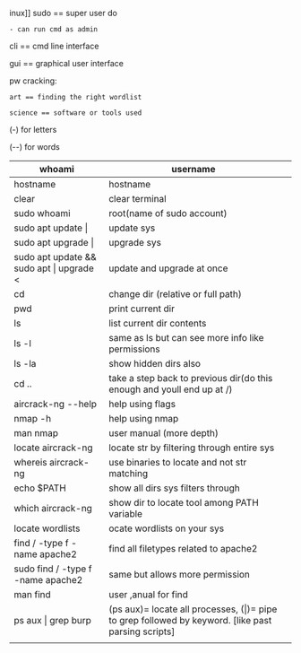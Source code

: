 inux]]
sudo == super user do

	- can run cmd as admin

cli == cmd line interface

gui == graphical user interface

pw cracking:

	art == finding the right wordlist
	
	science == software or tools used

(-) for letters

(--) for words

| whoami                                                                              | username                                                                                            |     |
| ----------------------------------------------------------------------------------- | --------------------------------------------------------------------------------------------------- | --- |
| hostname                                                                            | hostname                                                                                            |     |
| clear                                                                               | clear terminal                                                                                      |     |
| sudo whoami                                                                         | root(name of sudo account)                                                                          |     |
| sudo apt update                          \|                                         | update sys                                                                                          |     |
| sudo apt upgrade                        \|                                          | upgrade sys                                                                                         |     |
| sudo apt update && sudo apt    \|    upgrade                                      < | update and upgrade at once                                                                          |     |
| cd                                                                                  | change dir (relative or full path)                                                                  |     |
| pwd                                                                                 | print current dir                                                                                   |     |
| ls                                                                                  | list current dir contents                                                                           |     |
| ls -l                                                                               | same as ls but can see more info like permissions                                                   |     |
| ls -la                                                                              | show hidden dirs also                                                                               |     |
| cd ..                                                                               | take a step back to previous dir(do this enough and youll end up at /)                              |     |
| aircrack-ng --help                                                                  | help using flags                                                                                    |     |
| nmap -h                                                                             | help using nmap                                                                                     |     |
| man nmap                                                                            | user manual (more depth)                                                                            |     |
| locate aircrack-ng                                                                  | locate str by filtering through entire sys                                                          |     |
| whereis aircrack-ng                                                                 | use binaries to locate and not str matching                                                         |     |
| echo $PATH                                                                          | show all dirs sys filters through                                                                   |     |
| which aircrack-ng                                                                   | show dir to locate tool among PATH variable                                                         |     |
| locate wordlists                                                                    | ocate wordlists on your  sys                                                                        |     |
| find / -type f -name apache2                                                        | find all filetypes related to apache2                                                               |     |
| sudo find / -type f -name apache2                                                   | same but allows more permission                                                                     |     |
| man find                                                                            | user ,anual for find                                                                                |     |
| ps aux \| grep burp                                                                 | (ps aux)= locate all processes, (\|)= pipe to grep followed by keyword. [like past parsing scripts] |     |
|                                                                                     |                                                                                                     |     |
